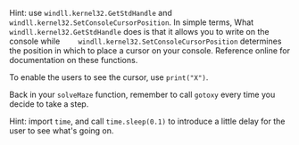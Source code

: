 <!--title={Move Cursor: gotoxy()}-->

<!--badges={Python:110}-->

<!--concepts={gotoxy(c,r), Time Module}-->


Hint: use `windll.kernel32.GetStdHandle` and `    windll.kernel32.SetConsoleCursorPosition`. In simple terms, What `windll.kernel32.GetStdHandle` does is that it allows you to write on the console while `    windll.kernel32.SetConsoleCursorPosition`  determines the position in which to place a cursor on your console. Reference online for documentation on these functions. 

To enable the users to see the cursor, use `print("X")`.

Back in your `solveMaze` function, remember to call `gotoxy` every time you decide to take a step.

Hint: import `time`, and call `time.sleep(0.1)` to introduce a little delay for the user to see what's going on.

